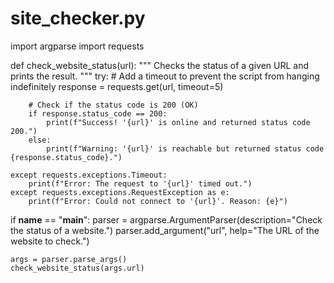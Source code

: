 # site_checker.py
import argparse
import requests

def check_website_status(url):
    """
    Checks the status of a given URL and prints the result.
    """
    try:
        # Add a timeout to prevent the script from hanging indefinitely
        response = requests.get(url, timeout=5)
        
        # Check if the status code is 200 (OK)
        if response.status_code == 200:
            print(f"Success! '{url}' is online and returned status code 200.")
        else:
            print(f"Warning: '{url}' is reachable but returned status code {response.status_code}.")
            
    except requests.exceptions.Timeout:
        print(f"Error: The request to '{url}' timed out.")
    except requests.exceptions.RequestException as e:
        print(f"Error: Could not connect to '{url}'. Reason: {e}")

if __name__ == "__main__":
    parser = argparse.ArgumentParser(description="Check the status of a website.")
    parser.add_argument("url", help="The URL of the website to check.")
    
    args = parser.parse_args()
    check_website_status(args.url)
